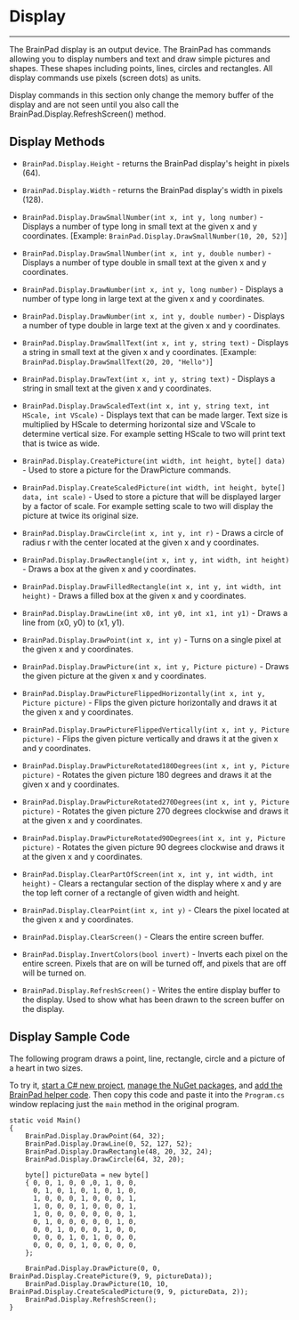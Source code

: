 # Display
---
The BrainPad display is an output device. The BrainPad has commands allowing you to display numbers and text and draw simple pictures and shapes. These shapes including points, lines, circles and rectangles. All display commands use pixels (screen dots) as units.

Display commands in this section only change the memory buffer of the display and are not seen until you also call the BrainPad.Display.RefreshScreen() method.

## Display Methods
 
* `BrainPad.Display.Height` - returns the BrainPad display's height in pixels (64). 

* `BrainPad.Display.Width` - returns the BrainPad display's width in pixels (128).
 
* `BrainPad.Display.DrawSmallNumber(int x, int y, long number)` - Displays a number of type long in small text at the given x and y coordinates. [Example: `BrainPad.Display.DrawSmallNumber(10, 20, 52)`]

* `BrainPad.Display.DrawSmallNumber(int x, int y, double number)` - Displays a number of type double in small text at the given x and y coordinates.

* `BrainPad.Display.DrawNumber(int x, int y, long number)` - Displays a number of type long in large text at the given x and y coordinates.

* `BrainPad.Display.DrawNumber(int x, int y, double number)` - Displays a number of type double in large text at the given x and y coordinates. 

* `BrainPad.Display.DrawSmallText(int x, int y, string text)` - Displays a string in small text at the given x and y coordinates. [Example: `BrainPad.Display.DrawSmallText(20, 20, "Hello")`]  

* `BrainPad.Display.DrawText(int x, int y, string text)` - Displays a string in small text at the given x and y coordinates.

* `BrainPad.Display.DrawScaledText(int x, int y, string text, int HScale, int VScale)` - Displays text that can be made larger. Text size is multiplied by HScale to determing horizontal size and VScale to determine vertical size. For example setting HScale to two will print text that is twice as wide.
 
* `BrainPad.Display.CreatePicture(int width, int height, byte[] data)` - Used to store a picture for the DrawPicture commands.

* `BrainPad.Display.CreateScaledPicture(int width, int height, byte[] data, int scale)` - Used to store a picture that will be displayed larger by a factor of scale. For example setting scale to two will display the picture at twice its original size.
 
* `BrainPad.Display.DrawCircle(int x, int y, int r)` - Draws a circle of radius r with the center located at the given x and y coordinates.  

* `BrainPad.Display.DrawRectangle(int x, int y, int width, int height)` - Draws a box at the given x and y coordinates.

* `BrainPad.Display.DrawFilledRectangle(int x, int y, int width, int height)` - Draws a filled box at the given x and y coordinates.   

* `BrainPad.Display.DrawLine(int x0, int y0, int x1, int y1)` - Draws a line from (x0, y0) to (x1, y1).  

* `BrainPad.Display.DrawPoint(int x, int y)` - Turns on a single pixel at the given x and y coordinates.
 
* `BrainPad.Display.DrawPicture(int x, int y, Picture picture)` - Draws the given picture at the given x and y coordinates.

* `BrainPad.Display.DrawPictureFlippedHorizontally(int x, int y, Picture picture)` - Flips the given picture horizontally and draws it at the given x and y coordinates.

* `BrainPad.Display.DrawPictureFlippedVertically(int x, int y, Picture picture)` - Flips the given picture vertically and draws it at the given x and y coordinates. 

* `BrainPad.Display.DrawPictureRotated180Degrees(int x, int y, Picture picture)` - Rotates the given picture 180 degrees and draws it at the given x and y coordinates. 

* `BrainPad.Display.DrawPictureRotated270Degrees(int x, int y, Picture picture)` - Rotates the given picture 270 degrees clockwise and draws it at the given x and y coordinates.

* `BrainPad.Display.DrawPictureRotated90Degrees(int x, int y, Picture picture)` - Rotates the given picture 90 degrees clockwise and draws it at the given x and y coordinates.
                         
* `BrainPad.Display.ClearPartOfScreen(int x, int y, int width, int height)` - Clears a rectangular section of the display where x and y are the top left corner of a rectangle of given width and height.
 
* `BrainPad.Display.ClearPoint(int x, int y)` - Clears the pixel located at the given x and y coordinates.  

* `BrainPad.Display.ClearScreen()` - Clears the entire screen buffer. 

* `BrainPad.Display.InvertColors(bool invert)` - Inverts each pixel on the entire screen. Pixels that are on will be turned off, and pixels that are off will be turned on.

* `BrainPad.Display.RefreshScreen()` - Writes the entire display buffer to the display. Used to show what has been drawn to the screen buffer on the display.
   
## Display Sample Code
The following program draws a point, line, rectangle, circle and a picture of a heart in two sizes.

To try it, [start a C# new project](../csharp/intro.md#start-a-new-project), [manage the NuGet packages](../csharp/intro.md#manage-the-nuget-packages), and [add the BrainPad helper code](../csharp/intro.md#add-the-brainpad-helper-code). Then copy this code and paste it into the `Program.cs` window replacing just the `main` method in the original program.

```
static void Main()
{
    BrainPad.Display.DrawPoint(64, 32);
    BrainPad.Display.DrawLine(0, 52, 127, 52);
    BrainPad.Display.DrawRectangle(48, 20, 32, 24);
    BrainPad.Display.DrawCircle(64, 32, 20);

    byte[] pictureData = new byte[]
    { 0, 0, 1, 0, 0 ,0, 1, 0, 0,
      0, 1, 0, 1, 0, 1, 0, 1, 0,
      1, 0, 0, 0, 1, 0, 0, 0, 1,
      1, 0, 0, 0, 1, 0, 0, 0, 1,
      1, 0, 0, 0, 0, 0, 0, 0, 1,
      0, 1, 0, 0, 0, 0, 0, 1, 0,
      0, 0, 1, 0, 0, 0, 1, 0, 0,
      0, 0, 0, 1, 0, 1, 0, 0, 0,
      0, 0, 0, 0, 1, 0, 0, 0, 0,
    };

    BrainPad.Display.DrawPicture(0, 0, BrainPad.Display.CreatePicture(9, 9, pictureData));
    BrainPad.Display.DrawPicture(10, 10, BrainPad.Display.CreateScaledPicture(9, 9, pictureData, 2));
    BrainPad.Display.RefreshScreen();
}
```
